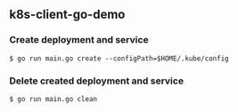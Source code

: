 ## k8s-client-go-demo
### Create deployment and service
```
$ go run main.go create --configPath=$HOME/.kube/config
```
### Delete created deployment and service
```
$ go run main.go clean
```

